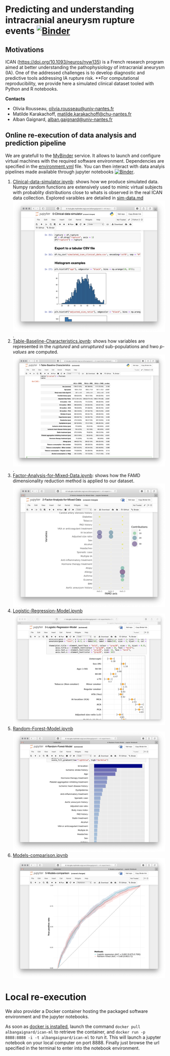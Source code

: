 # Predicting and understanding intracranial aneurysm rupture events [![Binder](https://mybinder.org/badge_logo.svg)](https://mybinder.org/v2/gh/albangaignard/ICAN-ml-experiments.git/master?filepath=notebooks)

## Motivations
ICAN (https://doi.org/10.1093/neuros/nyw135) is a French research program aimed at better understanding the pathophysiology of intracranial aneurysm (IA). One of the addressed challenges is to develop diagnostic and predictive tools addressing IA rupture risk. **For computational reproducibility, we provide here a simulated clinical dataset tooled with Python and R notebooks. 

**Contacts**
  - Olivia Rousseau, olivia.rousseau@univ-nantes.fr
  - Matilde Karakachoff, matilde.karakachoff@chu-nantes.fr
  - Alban Gaignard, alban.gaignard@univ-nantes.fr

## Online re-execution of data analysis and prediction pipeline 
We are gratefull to the [MyBinder](https://mybinder.org) service. It allows to launch and configure virtual machines with the required software environment. Dependencies are specified in the [environment.yml](binder/environment.yml) file. You can then interact with data analyis pipelines made available through jupyter notebooks [![Binder](https://mybinder.org/badge_logo.svg)](https://mybinder.org/v2/gh/albangaignard/ICAN-ml-experiments.git/master?filepath=notebooks). 

  1. [Clinical-data-simulator.ipynb](notebooks/0-Clinical-data-simulator.ipynb): shows how we produce simulated data. Numpy random functions are extensively used to mimic virtual subjects with probablity distributions close to whats is observed in the real ICAN data collection. Explored varaibles are detailed in [sim-data.md](sim-data.md) ![simulated clinical data](fig/sc1.png). 
  1. [Table-Baseline-Characteristics.ipynb](notebooks/1-Table-Baseline-Characteristics.ipynb): shows how variables are represented in the *ruptured* and *unruptured* sub-populations and hwo *p-values* are computed. ![baseline characteristics](fig/sc2.png). 
  1. [Factor-Analysis-for-Mixed-Data.ipynb](notebooks/2-Factor-Analysis-for-Mixed-Data.ipynb): shows how the FAMD dimensionality reduction method is applied to our dataset. ![FAMD](fig/sc3.png)
  1. [Logistic-Regression-Model.ipynb](notebooks/3-Logistic-Regression-Model.ipynb) ![LR](fig/sc4.png)
  1. [Random-Forest-Model.ipynb](notebooks/4-Random-Forest-Model.ipynb) ![RF](fig/sc5.png)
  1. [Models-comparison.ipynb](notebooks/5-Models-comparison.ipynb) ![RFvsLR](fig/sc6.png)

# Local re-execution
We also provider a Docker container hosting the packaged software environment and the jupyter notebooks. 

As soon as [docker is installed](https://docs.docker.com/get-docker/), launch the command `docker pull albangaignard/ican-ml` to retrieve the container, and `docker run -p 8888:8888 -i -t albangaignard/ican-ml` to run it. This will launch a jupyter notebook on your local computer on port 8888. Finally just browse the url specified in the terminal to enter into the notebook environment.

